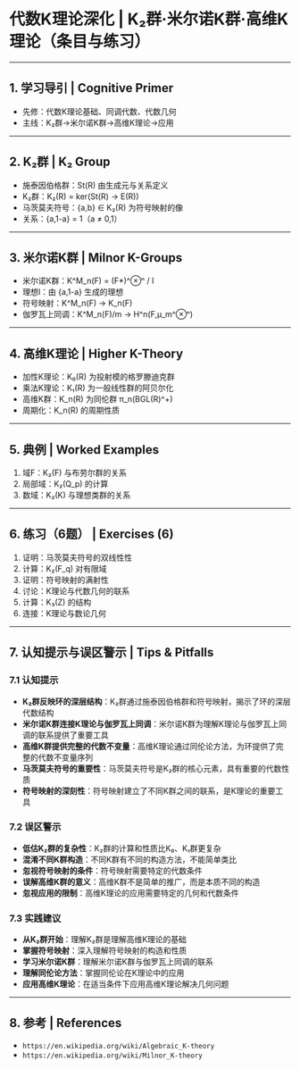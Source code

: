 # 代数K理论深化 | K₂群·米尔诺K群·高维K理论（条目与练习）

---

## 1. 学习导引 | Cognitive Primer

- 先修：代数K理论基础、同调代数、代数几何
- 主线：K₂群→米尔诺K群→高维K理论→应用

---

## 2. K₂群 | K₂ Group

- 施泰因伯格群：St(R) 由生成元与关系定义
- K₂群：K₂(R) = ker(St(R) → E(R))
- 马茨莫夫符号：{a,b} ∈ K₂(R) 为符号映射的像
- 关系：{a,1-a} = 1（a ≠ 0,1）

---

## 3. 米尔诺K群 | Milnor K-Groups

- 米尔诺K群：K^M_n(F) = (F*)^⊗ⁿ / I
- 理想I：由 {a,1-a} 生成的理想
- 符号映射：K^M_n(F) → K_n(F)
- 伽罗瓦上同调：K^M_n(F)/m → H^n(F,μ_m^⊗ⁿ)

---

## 4. 高维K理论 | Higher K-Theory

- 加性K理论：K₀(R) 为投射模的格罗滕迪克群
- 乘法K理论：K₁(R) 为一般线性群的阿贝尔化
- 高维K群：K_n(R) 为同伦群 π_n(BGL(R)^+)
- 周期化：K_n(R) 的周期性质

---

## 5. 典例 | Worked Examples

1) 域F：K₂(F) 与布劳尔群的关系
2) 局部域：K₂(Q_p) 的计算
3) 数域：K₂(K) 与理想类群的关系

---

## 6. 练习（6题） | Exercises (6)

1) 证明：马茨莫夫符号的双线性性
2) 计算：K₂(F_q) 对有限域
3) 证明：符号映射的满射性
4) 讨论：K理论与代数几何的联系
5) 计算：K₃(Z) 的结构
6) 连接：K理论与数论几何

---

## 7. 认知提示与误区警示 | Tips & Pitfalls

### 7.1 认知提示

- **K₂群反映环的深层结构**：K₂群通过施泰因伯格群和符号映射，揭示了环的深层代数结构
- **米尔诺K群连接K理论与伽罗瓦上同调**：米尔诺K群为理解K理论与伽罗瓦上同调的联系提供了重要工具
- **高维K群提供完整的代数不变量**：高维K理论通过同伦论方法，为环提供了完整的代数不变量序列
- **马茨莫夫符号的重要性**：马茨莫夫符号是K₂群的核心元素，具有重要的代数性质
- **符号映射的深刻性**：符号映射建立了不同K群之间的联系，是K理论的重要工具

### 7.2 误区警示

- **低估K₂群的复杂性**：K₂群的计算和性质比K₀、K₁群更复杂
- **混淆不同K群构造**：不同K群有不同的构造方法，不能简单类比
- **忽视符号映射的条件**：符号映射需要特定的代数条件
- **误解高维K群的意义**：高维K群不是简单的推广，而是本质不同的构造
- **忽视应用的限制**：高维K理论的应用需要特定的几何和代数条件

### 7.3 实践建议

- **从K₂群开始**：理解K₂群是理解高维K理论的基础
- **掌握符号映射**：深入理解符号映射的构造和性质
- **学习米尔诺K群**：理解米尔诺K群与伽罗瓦上同调的联系
- **理解同伦论方法**：掌握同伦论在K理论中的应用
- **应用高维K理论**：在适当条件下应用高维K理论解决几何问题

---

## 8. 参考 | References

- `https://en.wikipedia.org/wiki/Algebraic_K-theory`
- `https://en.wikipedia.org/wiki/Milnor_K-theory`

